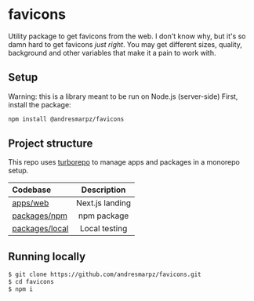 # favicons
Utility package to get favicons from the web. I don't know why, but it's so damn hard to get favicons *just right*. 
You may get different sizes, quality, background and other variables that make it a pain to work with.

## Setup

Warning: this is a library meant to be run on Node.js (server-side)
First, install the package:
```bash
npm install @andresmarpz/favicons
```

## Project structure

This repo uses [turborepo](https://turborepo.org) to manage apps and packages in a monorepo setup.

| Codebase | Description |
|:----------|:---------------:|
| [apps/web](apps/web) | Next.js landing |
| [packages/npm](packages/npm) | npm package |
| [packages/local](packages/local) | Local testing |

## Running locally

```bash
$ git clone https://github.com/andresmarpz/favicons.git
$ cd favicons
$ npm i
```
